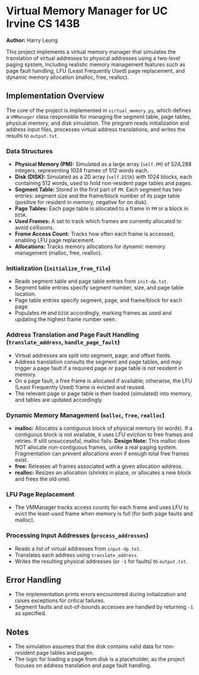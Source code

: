 # Virtual Memory Manager for UC Irvine CS 143B

**Author:** Harry Leung

This project implements a virtual memory manager that simulates the translation of virtual addresses to physical addresses using a two-level paging system, including realistic memory management features such as page fault handling, LFU (Least Frequently Used) page replacement, and dynamic memory allocation (malloc, free, realloc).

## Implementation Overview

The core of the project is implemented in `virtual_memory.py`, which defines a `VMManager` class responsible for managing the segment table, page tables, physical memory, and disk simulation. The program reads initialization and address input files, processes virtual address translations, and writes the results to `output.txt`.

### Data Structures
- **Physical Memory (PM):** Simulated as a large array (`self.PM`) of 524,288 integers, representing 1024 frames of 512 words each.
- **Disk (DISK):** Simulated as a 2D array (`self.DISK`) with 1024 blocks, each containing 512 words, used to hold non-resident page tables and pages.
- **Segment Table:** Stored in the first part of `PM`. Each segment has two entries: segment size and the frame/block number of its page table (positive for resident in memory, negative for on disk).
- **Page Tables:** Each page table is allocated to a frame in `PM` or a block in `DISK`.
- **Used Frames:** A set to track which frames are currently allocated to avoid collisions.
- **Frame Access Count:** Tracks how often each frame is accessed, enabling LFU page replacement.
- **Allocations:** Tracks memory allocations for dynamic memory management (malloc, free, realloc).

### Initialization (`initialize_from_file`)
- Reads segment table and page table entries from `init-dp.txt`.
- Segment table entries specify segment number, size, and page table location.
- Page table entries specify segment, page, and frame/block for each page.
- Populates `PM` and `DISK` accordingly, marking frames as used and updating the highest frame number seen.

### Address Translation and Page Fault Handling (`translate_address`, `handle_page_fault`)
- Virtual addresses are split into segment, page, and offset fields.
- Address translation consults the segment and page tables, and may trigger a page fault if a required page or page table is not resident in memory.
- On a page fault, a free frame is allocated if available; otherwise, the LFU (Least Frequently Used) frame is evicted and reused.
- The relevant page or page table is then loaded (simulated) into memory, and tables are updated accordingly.

### Dynamic Memory Management (`malloc`, `free`, `realloc`)
- **malloc:** Allocates a contiguous block of physical memory (in words). If a contiguous block is not available, it uses LFU eviction to free frames and retries. If still unsuccessful, malloc fails. **Design Note:** This malloc does NOT allocate non-contiguous frames, unlike a real paging system. Fragmentation can prevent allocations even if enough total free frames exist.
- **free:** Releases all frames associated with a given allocation address.
- **realloc:** Resizes an allocation (shrinks in place, or allocates a new block and frees the old one).

### LFU Page Replacement
- The VMManager tracks access counts for each frame and uses LFU to evict the least-used frame when memory is full (for both page faults and malloc).

### Processing Input Addresses (`process_addresses`)
- Reads a list of virtual addresses from `input-dp.txt`.
- Translates each address using `translate_address`.
- Writes the resulting physical addresses (or `-1` for faults) to `output.txt`.

## Error Handling
- The implementation prints errors encountered during initialization and raises exceptions for critical failures.
- Segment faults and out-of-bounds accesses are handled by returning `-1` as specified.

## Notes
- The simulation assumes that the disk contains valid data for non-resident page tables and pages.
- The logic for loading a page from disk is a placeholder, as the project focuses on address translation and page fault handling.
